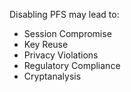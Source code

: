 
Disabling PFS may lead to:

- Session Compromise
- Key Reuse
- Privacy Violations
- Regulatory Compliance
- Cryptanalysis
